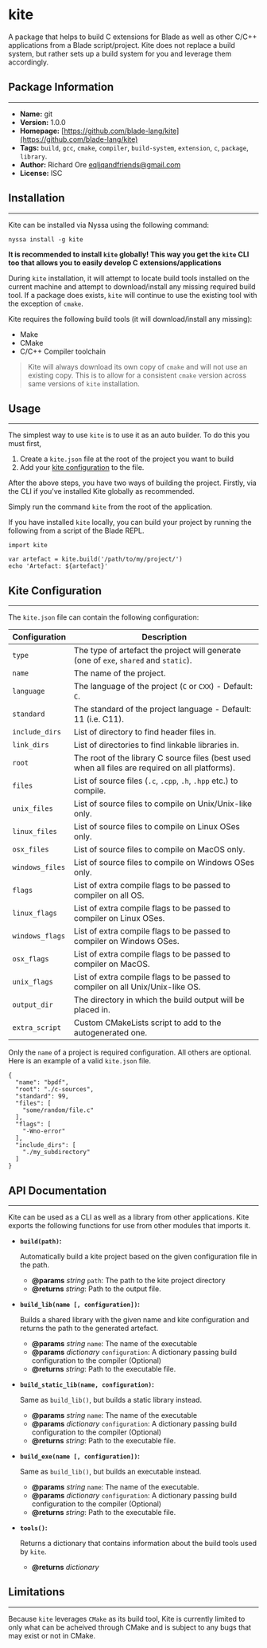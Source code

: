# kite

A package that helps to build C extensions for Blade as well as other C/C++ applications from a Blade script/project. Kite does not replace a build system, but rather sets up a build system for you and leverage them accordingly.


## Package Information
---

- **Name:** git
- **Version:** 1.0.0
- **Homepage:** [https://github.com/blade-lang/kite](https://github.com/blade-lang/kite)
- **Tags:** `build`, `gcc`, `cmake`, `compiler`, `build-system`, `extension`, `c`, `package`, `library`.
- **Author:** Richard Ore <eqliqandfriends@gmail.com>
- **License:** ISC


## Installation
---

Kite can be installed via Nyssa using the following command:

```
nyssa install -g kite
```

**It is recommended to install `kite` globally! This way you get the `kite` CLI too that allows you to easily develop C extensions/applications**

During `kite` installation, it will attempt to locate build tools installed on the current machine and attempt to download/install any missing required build tool. If a package does exists, `kite` will continue to use the existing tool with the exception of `cmake`.

Kite requires the following build tools (it will download/install any missing):

- Make
- CMake
- C/C++ Compiler toolchain

> Kite will always download its own copy of `cmake` and will not use an existing copy. This is to allow for a consistent `cmake` version across same versions of `kite` installation.


## Usage
---

The simplest way to use `kite` is to use it as an auto builder. To do this you must first, 

1. Create a `kite.json` file at the root of the project you want to build 
2. Add your [kite configuration](#kite-configuration) to the file.

After the above steps, you have two ways of building the project. Firstly, via the CLI if you've installed Kite globally as recommended.

Simply run the command `kite` from the root of the application.

If you have installed `kite` locally, you can build your project by running the following from a script of the Blade REPL.

```
import kite

var artefact = kite.build('/path/to/my/project/')
echo 'Artefact: ${artefact}'
```


## Kite Configuration
---

The `kite.json` file can contain the following configuration:

| Configuration | Description |
|---------------|-------------|
| `type`           | The type of artefact the project will generate (one of `exe`, `shared` and `static`). |
| `name`           | The name of the project. |
| `language`       | The language of the project (`C` or `CXX`) - Default: `C`. |
| `standard`       | The standard of the project language - Default: 11 (i.e. C11). |
| `include_dirs`   | List of directory to find header files in. |
| `link_dirs`      | List of directories to find linkable libraries in. |
| `root`           | The root of the library C source files (best used when all files are required on all platforms). |
| `files`          | List of source files (`.c`, `.cpp`, `.h`, `.hpp` etc.) to compile. |
| `unix_files`     | List of source files to compile on Unix/Unix-like only. |
| `linux_files`    | List of source files to compile on Linux OSes only. |
| `osx_files`      | List of source files to compile on MacOS only. |
| `windows_files`  | List of source files to compile on Windows OSes only. |
| `flags`          | List of extra compile flags to be passed to compiler on all OS. |
| `linux_flags`    | List of extra compile flags to be passed to compiler on Linux OSes. |
| `windows_flags`  | List of extra compile flags to be passed to compiler on Windows OSes. |
| `osx_flags`      | List of extra compile flags to be passed to compiler on MacOS. |
| `unix_flags`     | List of extra compile flags to be passed to compiler on all Unix/Unix-like OS. |
| `output_dir`     | The directory in which the build output will be placed in. |
| `extra_script`   | Custom CMakeLists script to add to the autogenerated one. |


Only the `name` of a project is required configuration. All others are optional. Here is an example of a valid `kite.json` file.


```
{
  "name": "bpdf",
  "root": "./c-sources",
  "standard": 99,
  "files": [
    "some/random/file.c"
  ],
  "flags": [
    "-Wno-error"
  ],
  "include_dirs": [
    "./my_subdirectory"
  ]
}
```


## API Documentation
---

Kite can be used as a CLI as well as a library from other applications. Kite exports the following functions for use from other modules that imports it.

- **`build(path)`:**
  
  Automatically build a kite project based on the given configuration file in the path.
  
  - **@params** *string* `path`: The path to the kite project directory
  - **@returns** *string*:  Path to the output file.

- **`build_lib(name [, configuration])`:**
  
  Builds a shared library with the given name and kite configuration and returns the path to the generated artefact.
  
  - **@params** *string* `name`:   The name of the executable
  - **@params** *dictionary* `configuration`: A dictionary passing build configuration to the compiler (Optional)
  - **@returns** *string*:   Path to the executable file.

- **`build_static_lib(name, configuration)`:**
  
  Same as `build_lib()`, but builds a static library instead.

  - **@params** *string* `name`:   The name of the executable
  - **@params** *dictionary* `configuration`: A dictionary passing build configuration to the compiler (Optional)
  - **@returns** *string*:   Path to the executable file.

- **`build_exe(name [, configuration])`:**
  
  Same as `build_lib()`, but builds an executable instead.
  
  - **@params** *string* `name`:   The name of the executable.
  - **@params** *dictionary* `configuration`: A dictionary passing build configuration to the compiler (Optional)
  - **@returns** *string*:   Path to the executable file.

- **`tools()`:**
  
  Returns a dictionary that contains information about the build tools used by `kite`.

  - **@returns** *dictionary*


## Limitations
---

Because `kite` leverages `CMake` as its build tool, Kite is currently limited to only what can be acheived through CMake and is subject to any bugs that may exist or not in CMake.

